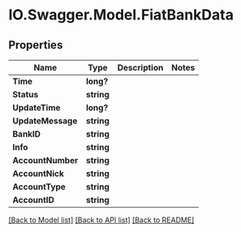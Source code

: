 # IO.Swagger.Model.FiatBankData
## Properties

Name | Type | Description | Notes
------------ | ------------- | ------------- | -------------
**Time** | **long?** |  | 
**Status** | **string** |  | 
**UpdateTime** | **long?** |  | 
**UpdateMessage** | **string** |  | 
**BankID** | **string** |  | 
**Info** | **string** |  | 
**AccountNumber** | **string** |  | 
**AccountNick** | **string** |  | 
**AccountType** | **string** |  | 
**AccountID** | **string** |  | 

[[Back to Model list]](../README.md#documentation-for-models) [[Back to API list]](../README.md#documentation-for-api-endpoints) [[Back to README]](../README.md)

